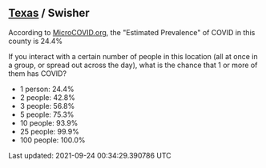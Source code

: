 
## [Texas](/united-states/texas) / Swisher

According to [MicroCOVID.org](http://microcovid.org),
the "Estimated Prevalence" of COVID in this county is 24.4%

If you interact with a certain number of people in this location
(all at once in a group, or spread out across the day), what is the chance that
1 or more of them has COVID?

- 1 person: 24.4%
- 2 people: 42.8%
- 3 people: 56.8%
- 5 people: 75.3%
- 10 people: 93.9%
- 25 people: 99.9%
- 100 people: 100.0%

Last updated: 2021-09-24 00:34:29.390786 UTC
